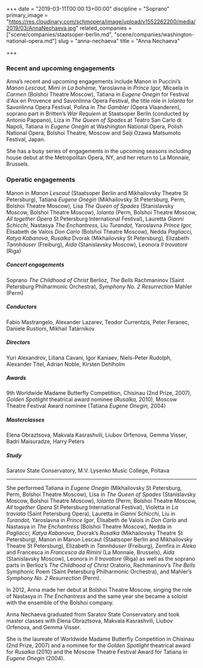 +++
date = "2019-03-11T00:00:13+00:00"
discipline = "Soprano"
primary_image = "https://res.cloudinary.com/schmopera/image/upload/v1552262200/media/2019/03/AnnaNechaeva.jpg"
related_companies = ["scene/companies/staatsoper-berlin.md", "scene/companies/washington-national-opera.md"]
slug = "anna-nechaeva"
title = "Anna Nechaeva"

+++
### Recent and upcoming engagements

Anna’s recent and upcoming engagements include Manon in Puccini’s _Manon Lescaut,_ Mimi in _La bohème,_ Yaroslavna in _Prince Igor,_ Micaela in _Carmen_ (Bolshoi Theatre Moscow), Tatiana in _Eugene Onegin_ for Festival d'Aix en Provence and Savonlinna Opera Festival, the title role in _Iolanta_ for Savonlinna Opera Festival, Polina in _The Gambler_ (Opera Vlaanderen), soprano part in Britten’s _War Requiem_ at Staatsoper Berlin (conducted by Antonio Pappano), Liza in _The Queen of Spades_ at Teatro San Carlo di Napoli, Tatiana in _Eugene Onegin_ at Washington National Opera, Polish National Opera, Bolshoi Theatre, Moscow and Seiji Ozawa Matsumoto Festival, Japan.

She has a busy series of engagements in the upcoming seasons including house debut at the Metropolitan Opera, NY, and her return to La Monnaie, Brussels.

### Operatic engagements

Manon in _Manon Lescaut_ (Staatsoper Berlin and Mikhailovsky Theatre St Petersburg), Tatiana _Eugene Onegin_ (Mikhailovsky St Petersburg, Perm, Bolshoi Theatre Moscow)_,_ Lisa _The Queen of Spades_ (Stanislavsky Moscow, Bolshoi Theatre Moscow), _Iolanta_ (Perm, Bolshoi Theatre Moscow, _All together Opera_ St Petersburg International Festival), Lauretta _Gianni Schicchi_, Nastasya _The Enchantress,_ Liu _Turandot,_ Yaroslavna _Prince Igor,_ Élisabeth de Valois _Don Carlo_ (Bolshoi Theatre Moscow), Nedda _Pagliacci, Katya Kabanova_, _Rusalka_ Dvorak (Mikhailovsky St Petersburg)_,_ Elizabeth _Tannhäuser_ (Freiburg), _Aida_ (Stanislavsky Moscow), Leonora _Il trovatore_ (Riga)

##### Concert engagements

Soprano _The Childhood of Christ_ Berlioz, _The Bells_ Rachmaninov (Saint Petersburg Philharmonic Orchestra), _Symphony No. 2 Resurrection_ Mahler (Perm)

##### Conductors

Fabio Mastrangelo, Alexander Lazarev, Teodor Currentzis, Peter Feranec, Daniele Rustioni, Mikhail Tatarnikov

##### Directors

Yuri Alexandrov, Liliana Cavani, Igor Kaniaev, Niels-Peter Rudolph, Alexander Titel, Adrian Noble, Kirsten Dehlholm

##### Awards

9th Worldwide Madame Butterfly Competition, Chisinau (2nd Prize, 2007), _Golden Spotlight_ theatrical award nominee (_Rusalka,_ 2010), Moscow Theatre Festival Award nominee (Tatiana _Eugene Onegin,_ 2004)

##### Masterclasses

Elena Obraztsova, Makvala Kasrashvili, Liubov Orfenova, Gemma Visser, Badri Maisuradze, Harry Peters

##### Study

Saratov State Conservatory, M.V. Lysenko Music College, Poltava

***

She performed Tatiana in _Eugene Onegin_ (Mikhailovsky St Petersburg, Perm, Bolshoi Theatre Moscow)_,_ Lisa in _The Queen of Spades_ (Stanislavsky Moscow, Bolshoi Theatre Moscow), _Iolanta_ (Perm, Bolshoi Theatre Moscow, _All together Opera_ St Petersburg International Festival), Violetta in _La traviata_ (Saint Petersburg Opera), Lauretta in _Gianni Schicchi_, Liu in _Turandot,_ Yaroslavna in _Prince Igor_, Élisabeth de Valois in _Don Carlo_ and Nastasya in _The Enchantress_ (Bolshoi Theatre Moscow), Nedda in _Pagliacci, Katya Kabanova_, Dvorak’s _Rusalka_ (Mikhailovsky Theatre St Petersburg), Manon in Manon Lescaut (Staatsoper Berlin and Mikhailovsky Theatre St Petersburg)​_,_ Elizabeth in _Tannhäuser_ (Freiburg)_,_ Zemfira in _Aleko_ and Francesca _in Francesca da Rimini_ (La Monnaie, Brussels), _Aida_ (Stanislavsky Moscow), Leonora in _Il trovatore_ (Riga) as well as the soprano parts in Berlioz’s _The Childhood of Christ_ Oratorio, Rachmaninov’s _The Bells_ Symphonic Poem (Saint Petersburg Philharmonic Orchestra), and Mahler’s _Symphony No. 2 Resurrection_ (Perm).

In 2012, Anna made her debut at Bolshoi Theatre Moscow, singing the role of Nastasya in _The Enchantress_ and the same year she became a soloist with the ensemble of the Bolshoi company.

Anna Nechaeva graduated from Saratov State Conservatory and took master classes with Elena Obraztsova, Makvala Kasrashvili, Liubov Orfenova, and Gemma Visser.

She is the laureate of Worldwide Madame Butterfly Competition in Chisinau (2nd Prize, 2007) and a nominee for the _Golden Spotlight_ theatrical award for _Rusalka_ (2010) and the Moscow Theatre Festival Award for Tatiana in _Eugene Onegin_ (2004).
